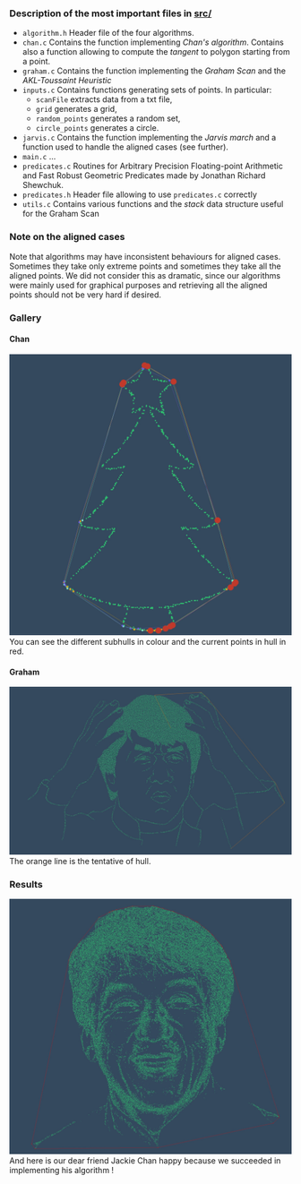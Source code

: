 
### Description of the most important files in [src/](src/)

 * `algorithm.h`
Header file of the four algorithms.
 * `chan.c`
 Contains the function implementing *Chan's algorithm*. Contains also a function allowing to compute the *tangent* to polygon starting from a point.
 * `graham.c`
  Contains the function implementing the *Graham Scan* and the *AKL-Toussaint Heuristic*
 * `inputs.c` Contains functions generating sets of points. In particular:
    * `scanFile` extracts data from a txt file,
    * `grid` generates a grid,
    * `random_points` generates a random set,
    * `circle_points` generates a circle.
 * `jarvis.c` Contains the function implementing the *Jarvis march* and a function used to handle the aligned cases (see further).
 * `main.c` ...
 * `predicates.c` Routines for Arbitrary Precision Floating-point Arithmetic and Fast Robust Geometric Predicates made by Jonathan Richard Shewchuk.
 * `predicates.h` Header file allowing to use `predicates.c` correctly
 * `utils.c` Contains various functions and the *stack* data structure useful for the Graham Scan

### Note on the aligned cases

Note that algorithms may have inconsistent behaviours for aligned cases. Sometimes they take only extreme points and sometimes they take all the aligned points. We did not consider this as dramatic, since our algorithms were mainly used for graphical purposes and retrieving all the aligned points should not be very hard if desired.

### Gallery

#### Chan
![](tree.jpg)
You can see the different subhulls in colour and the current points in hull in red.

#### Graham
![](wtfgraham.jpg)
The orange line is the tentative of hull.

### Results
![](chan.jpg)
And here is our dear friend Jackie Chan happy because we succeeded in implementing his algorithm !
